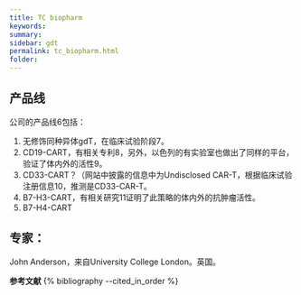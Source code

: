 ```yaml
---
title: TC biopharm
keywords: 
summary: 
sidebar: gdt
permalink: tc_biopharm.html
folder: 
---
```

## 产品线

公司的产品线6包括：

1. 无修饰同种异体gdT，在临床试验阶段7。
2. CD19-CART，有相关专利8，另外，以色列的有实验室也做出了同样的平台，验证了体内外的活性9。
3. CD33-CART？（网站中披露的信息中为Undisclosed CAR-T，根据临床试验注册信息10，推测是CD33-CAR-T。
4. B7-H3-CART，有相关研究11证明了此策略的体内外的抗肿瘤活性。
5. B7-H4-CART

## 专家：

John Anderson，来自University College London。英国。


**参考文献**
{% bibliography --cited_in_order %}
